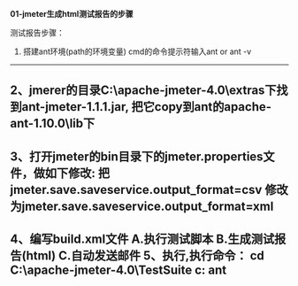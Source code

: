 **01-jmeter生成html测试报告的步骤**

测试报告步骤：

1. 搭建ant环境(path的环境变量)
   cmd的命令提示符输入ant or ant -v 
-----------------------------------------------------------------------
2、jmerer的目录C:\apache-jmeter-4.0\extras下找到ant-jmeter-1.1.1.jar,
	把它copy到ant的apache-ant-1.10.0\lib下
------------------------------------------------------------------------
3、打开jmeter的bin目录下的jmeter.properties文件，做如下修改:
   把jmeter.save.saveservice.output_format=csv
   修改为jmeter.save.saveservice.output_format=xml
---------------------------------------------------------------------   
4、编写build.xml文件
   A.执行测试脚本
   B.生成测试报告(html)
   C.自动发送邮件
5、执行,执行命令：
   cd C:\apache-jmeter-4.0\TestSuite
   c:
   ant 
----------------------------------------------------------------------
